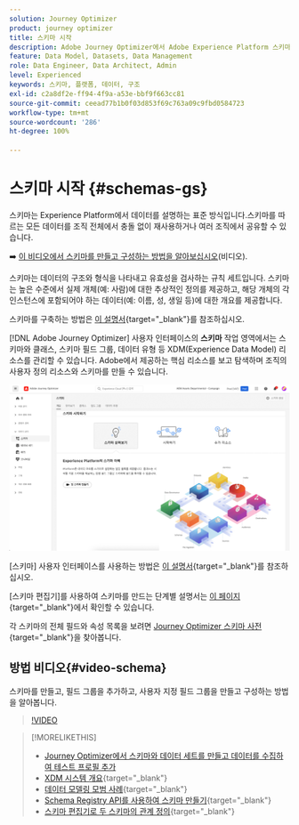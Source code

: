 ```yaml
---
solution: Journey Optimizer
product: journey optimizer
title: 스키마 시작
description: Adobe Journey Optimizer에서 Adobe Experience Platform 스키마를 사용하는 방법 알아보기
feature: Data Model, Datasets, Data Management
role: Data Engineer, Data Architect, Admin
level: Experienced
keywords: 스키마, 플랫폼, 데이터, 구조
exl-id: c2a8df2e-ff94-4f9a-a53e-bbf9f663cc81
source-git-commit: ceead77b1b0f03d853f69c763a09c9fbd0584723
workflow-type: tm+mt
source-wordcount: '286'
ht-degree: 100%

---
```


# 스키마 시작 {#schemas-gs}

스키마는 Experience Platform에서 데이터를 설명하는 표준 방식입니다.스키마를 따르는 모든 데이터를 조직 전체에서 충돌 없이 재사용하거나 여러 조직에서 공유할 수 있습니다.

➡️ [이 비디오에서 스키마를 만들고 구성하는 방법을 알아보십시오](#video-schema)(비디오).

스키마는 데이터의 구조와 형식을 나타내고 유효성을 검사하는 규칙 세트입니다. 스키마는 높은 수준에서 실제 개체(예: 사람)에 대한 추상적인 정의를 제공하고, 해당 개체의 각 인스턴스에 포함되어야 하는 데이터(예: 이름, 성, 생일 등)에 대한 개요를 제공합니다.

스키마를 구축하는 방법은 [이 설명서](https://experienceleague.adobe.com/docs/experience-platform/xdm/schema/composition.html?lang=ko){target="_blank"}를 참조하십시오.

[!DNL Adobe Journey Optimizer] 사용자 인터페이스의 **스키마** 작업 영역에서는 스키마와 클래스, 스키마 필드 그룹, 데이터 유형 등 XDM(Experience Data Model) 리소스를 관리할 수 있습니다. Adobe에서 제공하는 핵심 리소스를 보고 탐색하며 조직의 사용자 정의 리소스와 스키마를 만들 수 있습니다.

![](assets/schemas-home.png)

[스키마] 사용자 인터페이스를 사용하는 방법은 [이 설명서](https://experienceleague.adobe.com/docs/experience-platform/xdm/ui/overview.html?lang=ko){target="_blank"}를 참조하십시오.

[스키마 편집기]를 사용하여 스키마를 만드는 단계별 설명서는 [이 페이지](https://experienceleague.adobe.com/docs/experience-platform/xdm/tutorials/create-schema-ui.html?lang=ko){target="_blank"}에서 확인할 수 있습니다.

각 스키마의 전체 필드와 속성 목록을 보려면 [Journey Optimizer 스키마 사전](https://experienceleague.adobe.com/tools/ajo-schemas/schema-dictionary.html?lang=ko){target="_blank"}을 찾아봅니다.


## 방법 비디오{#video-schema}

스키마를 만들고, 필드 그룹을 추가하고, 사용자 지정 필드 그룹을 만들고 구성하는 방법을 알아봅니다.

>[!VIDEO](https://video.tv.adobe.com/v/334461?quality=12)

>[!MORELIKETHIS]
>
>* [Journey Optimizer에서 스키마와 데이터 세트를 만들고 데이터를 수집하여 테스트 프로필 추가](../audience/creating-test-profiles.md)
>* [XDM 시스템 개요](https://experienceleague.adobe.com/docs/experience-platform/xdm/home.html?lang=ko-KR){target="_blank"}
>* [데이터 모델링 모범 사례](https://experienceleague.adobe.com/docs/experience-platform/xdm/schema/best-practices.html?lang=ko){target="_blank"}
>* [Schema Registry API를 사용하여 스키마 만들기](https://experienceleague.adobe.com/docs/experience-platform/xdm/tutorials/create-schema-api.html?lang=ko){target="_blank"}
>* [스키마 편집기로 두 스키마의 관계 정의](https://experienceleague.adobe.com/docs/experience-platform/xdm/tutorials/relationship-ui.html?lang=ko){target="_blank"}
